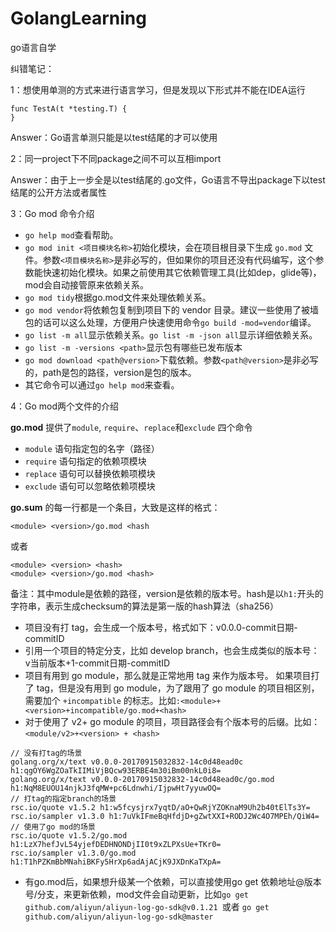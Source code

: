 # GolangLearning
go语言自学



纠错笔记：

1：想使用单测的方式来进行语言学习，但是发现以下形式并不能在IDEA运行

```
func TestA(t *testing.T) {
}
```

Answer：Go语言单测只能是以test结尾的才可以使用



2：同一project下不同package之间不可以互相import

Answer：由于上一步全是以test结尾的.go文件，Go语言不导出package下以test结尾的公开方法或者属性



3：Go mod 命令介绍

- `go help mod`查看帮助。
- `go mod init <项目模块名称>`初始化模块，会在项目根目录下生成 `go.mod` 文件。参数`<项目模块名称>`是非必写的，但如果你的项目还没有代码编写，这个参数能快速初始化模块。如果之前使用其它依赖管理工具(比如dep，glide等)，mod会自动接管原来依赖关系。
- `go mod tidy`根据go.mod文件来处理依赖关系。
- `go mod vendor`将依赖包复制到项目下的 vendor 目录。建议一些使用了被墙包的话可以这么处理，方便用户快速使用命令`go build -mod=vendor`编译。
- `go list -m all`显示依赖关系。`go list -m -json all`显示详细依赖关系。
- `go list -m -versions <path>`显示包有哪些已发布版本
- `go mod download <path@version>`下载依赖。参数`<path@version>`是非必写的，path是包的路径，version是包的版本。
- 其它命令可以通过`go help mod`来查看。



4：Go mod两个文件的介绍

**go.mod** 提供了`module`, `require`、`replace`和`exclude` 四个命令

- `module` 语句指定包的名字（路径）
- `require` 语句指定的依赖项模块
- `replace` 语句可以替换依赖项模块
- `exclude` 语句可以忽略依赖项模块

**go.sum** 的每一行都是一个条目，大致是这样的格式：

```shell
<module> <version>/go.mod <hash
```

或者

```shell
<module> <version> <hash>
<module> <version>/go.mod <hash>
```

备注：其中module是依赖的路径，version是依赖的版本号。hash是以`h1:`开头的字符串，表示生成checksum的算法是第一版的hash算法（sha256）

- 项目没有打 tag，会生成一个版本号，格式如下：v0.0.0-commit日期-commitID 
- 引用一个项目的特定分支，比如 develop branch，也会生成类似的版本号： v当前版本+1-commit日期-commitID
- 项目有用到 go module，那么就是正常地用 tag 来作为版本号。 如果项目打了 tag，但是没有用到 go module，为了跟用了 go module 的项目相区别，需要加个 `+incompatible` 的标志。比如`:<module>+<version>+incompatible/go.mod+<hash>`
- 对于使用了 v2+ go module 的项目，项目路径会有个版本号的后缀。比如： `<module/v2>+<version> + <hash>`

```shell
// 没有打tag的场景
golang.org/x/text v0.0.0-20170915032832-14c0d48ead0c h1:qgOY6WgZOaTkIIMiVjBQcw93ERBE4m30iBm00nkL0i8=
golang.org/x/text v0.0.0-20170915032832-14c0d48ead0c/go.mod h1:NqM8EUOU14njkJ3fqMW+pc6Ldnwhi/IjpwHt7yyuwOQ=
// 打tag的指定branch的场景
rsc.io/quote v1.5.2 h1:w5fcysjrx7yqtD/aO+QwRjYZOKnaM9Uh2b40tElTs3Y=
rsc.io/sampler v1.3.0 h1:7uVkIFmeBqHfdjD+gZwtXXI+RODJ2Wc4O7MPEh/QiW4=
// 使用了go mod的场景
rsc.io/quote v1.5.2/go.mod h1:LzX7hefJvL54yjefDEDHNONDjII0t9xZLPXsUe+TKr0=
rsc.io/sampler v1.3.0/go.mod h1:T1hPZKmBbMNahiBKFy5HrXp6adAjACjK9JXDnKaTXpA=
```

- 有go.mod后，如果想升级某一个依赖，可以直接使用go get 依赖地址@版本号/分支，来更新依赖，mod文件会自动更新，比如`go get github.com/aliyun/aliyun-log-go-sdk@v0.1.21 `或者 `go get github.com/aliyun/aliyun-log-go-sdk@master`

